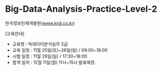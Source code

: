 # Big-Data-Analysis-Practice-Level-2

한국정보인재개발원(www.krdi.co.kr)

[교육안내]
- 교육명 : 빅데이터분석실무 2급
- 교육 일정 : 11월 25일(토)~26일(일) / 09:00~18:00
- 시험 일정 : 11월 26일(일) / 17:30~18:00
- 합격 일자 : 12월 11일(월) 11시~15시 발표예정.
